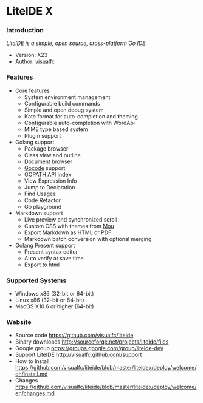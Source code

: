 <!-- Welcome to LiteIDE X -->

LiteIDE X
=========

### Introduction

_LiteIDE is a simple, open source, cross-platform Go IDE._

* Version: X23
* Author: [visualfc](mailto:visualfc@gmail.com)

### Features
* Core features
	* System environment management
	* Configurable build commands
	* Simple and open debug system
	* Kate format for auto-completion and theming
	* Configurable auto-completion with WordApi
	* MIME type based system
	* Plugin support
* Golang support
	* Package browser
	* Class view and outline
	* Document browser
	* [Gocode](https://github.com/nsf/gocode) support
	* GOPATH API index
	* View Expression Info
	* Jump to Declaration
	* Find Usages
	* Code Refactor
	* Go playground
* Markdown support
	* Live preview and synchronized scroll
	* Custom CSS with themes from [Mou](http://mouapp.com) 
	* Export Markdown as HTML or PDF
	* Markdown batch conversion with optional merging
* Golang Present support
	* Present syntax editor
	* Auto verify at save time
	* Export to html	

### Supported Systems
* Windows x86 (32-bit or 64-bit) 
* Linux x86 (32-bit or 64-bit)
* MacOS X10.6 or higher (64-bit)

### Website
* Source code
<https://github.com/visualfc/liteide>
* Binary downloads 
<http://sourceforge.net/projects/liteide/files>
* Google group
<https://groups.google.com/group/liteide-dev>
* Support LiteIDE
<http://visualfc.github.com/support>
* How to Install
<https://github.com/visualfc/liteide/blob/master/liteidex/deploy/welcome/en/install.md>
* Changes
<https://github.com/visualfc/liteide/blob/master/liteidex/deploy/welcome/en/changes.md>
